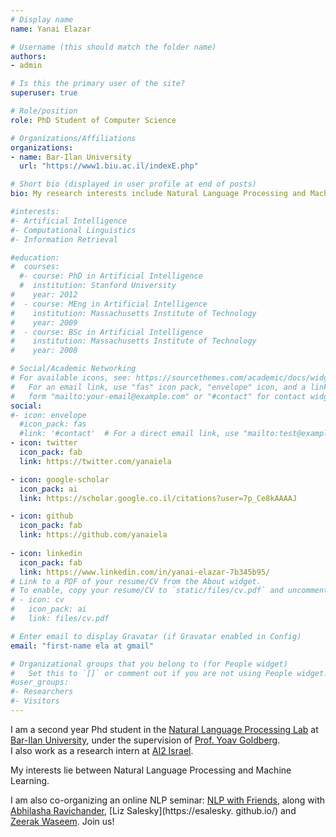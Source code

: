 ```yaml
---
# Display name
name: Yanai Elazar

# Username (this should match the folder name)
authors:
- admin

# Is this the primary user of the site?
superuser: true

# Role/position
role: PhD Student of Computer Science

# Organizations/Affiliations
organizations:
- name: Bar-Ilan University
  url: "https://www1.biu.ac.il/indexE.php"

# Short bio (displayed in user profile at end of posts)
bio: My research interests include Natural Language Processing and Machine Learning.

#interests:
#- Artificial Intelligence
#- Computational Linguistics
#- Information Retrieval

#education:
#  courses:
  #- course: PhD in Artificial Intelligence
  #  institution: Stanford University
#    year: 2012
#  - course: MEng in Artificial Intelligence
#    institution: Massachusetts Institute of Technology
#    year: 2009
#  - course: BSc in Artificial Intelligence
#    institution: Massachusetts Institute of Technology
#    year: 2008

# Social/Academic Networking
# For available icons, see: https://sourcethemes.com/academic/docs/widgets/#icons
#   For an email link, use "fas" icon pack, "envelope" icon, and a link in the
#   form "mailto:your-email@example.com" or "#contact" for contact widget.
social:
#- icon: envelope
  #icon_pack: fas
  #link: '#contact'  # For a direct email link, use "mailto:test@example.org".
- icon: twitter
  icon_pack: fab
  link: https://twitter.com/yanaiela

- icon: google-scholar
  icon_pack: ai
  link: https://scholar.google.co.il/citations?user=7p_Ce8kAAAAJ

- icon: github
  icon_pack: fab
  link: https://github.com/yanaiela
  
- icon: linkedin
  icon_pack: fab
  link: https://www.linkedin.com/in/yanai-elazar-7b345b95/
# Link to a PDF of your resume/CV from the About widget.
# To enable, copy your resume/CV to `static/files/cv.pdf` and uncomment the lines below.  
# - icon: cv
#   icon_pack: ai
#   link: files/cv.pdf

# Enter email to display Gravatar (if Gravatar enabled in Config)
email: "first-name ela at gmail"

# Organizational groups that you belong to (for People widget)
#   Set this to `[]` or comment out if you are not using People widget.  
#user_groups:
#- Researchers
#- Visitors
---
```


I am a second year Phd student in the [Natural Language Processing Lab](http://u.cs.biu.ac.il/~nlp/) at [Bar-Ilan University](http://cs.biu.ac.il), under the supervision of [Prof. Yoav Goldberg](https://www.cs.bgu.ac.il/~yoavg/uni/).  
I also work as a research intern at [AI2 Israel](https://allenai.org/ai2-israel/).

My interests lie between Natural Language Processing and Machine Learning.

I am also co-organizing an online NLP seminar: [NLP with Friends](https://nlpwithfriends.com/), along with [Abhilasha Ravichander](https://www.cs.cmu.edu/~aravicha/), [Liz Salesky](https://esalesky.      github.io/) and [Zeerak Waseem](https://twitter.com/ZeerakW). Join us!

